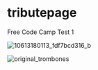 # tributepage
Free Code Camp Test 1

![10613180113_fdf7bcd316_b](https://user-images.githubusercontent.com/46659345/52191379-5e696a80-2812-11e9-8c7a-626f0031ef35.jpg)

![original_trombones](https://user-images.githubusercontent.com/46659345/52245749-e7cf7a00-28b0-11e9-8faf-e6c38672995b.png)
